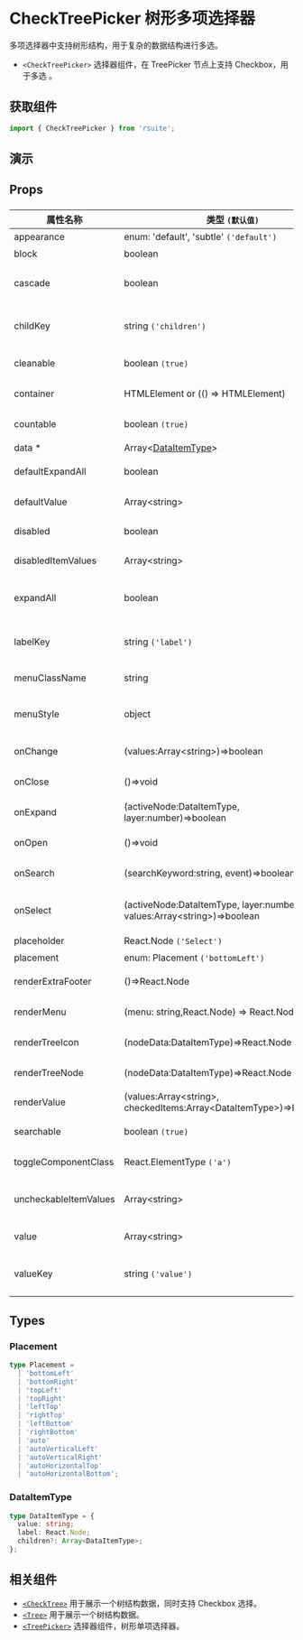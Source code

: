 # CheckTreePicker 树形多项选择器

多项选择器中支持树形结构，用于复杂的数据结构进行多选。

- `<CheckTreePicker>` 选择器组件，在 TreePicker 节点上支持 Checkbox，用于多选 。

## 获取组件

```js
import { CheckTreePicker } from 'rsuite';
```

## 演示

<!--{demo}-->

## Props

### <CheckTreePicker>

| 属性名称              | 类型 `(默认值)`                                                                  | 描述                            |
| --------------------- | -------------------------------------------------------------------------------- | ------------------------------- |
| appearance            | enum: 'default', 'subtle' `('default')`                                          | 设置外观                        |
| block                 | boolean                                                                          | 堵塞整行                        |
| cascade               | boolean                                                                          | checktree 是否级联选择          |
| childKey              | string `('children')`                                                            | tree 数据结构 children 属性名称 |
| cleanable             | boolean `(true)`                                                                 | 是否可以清楚                    |
| container             | HTMLElement or (() => HTMLElement)                                               | 设置渲染的容器                  |
| countable             | boolean `(true)`                                                                 | 是否显示已选项的计数            |
| data \*               | Array&lt;[DataItemType](#DataItemType)&gt;                                       | tree 数据                       |
| defaultExpandAll      | boolean                                                                          | 默认展开所有节点                |
| defaultValue          | Array&lt;string&gt;                                                              | 默认选中的值                    |
| disabled              | boolean                                                                          | 是否禁用 Picker                 |
| disabledItemValues    | Array&lt;string&gt;                                                              | 禁用节点列表                    |
| expandAll             | boolean                                                                          | (受控)展示/收起所有节点         |
| labelKey              | string `('label')`                                                               | tree 数据结构 label 属性名称    |
| menuClassName         | string                                                                           | 选项菜单的 className            |
| menuStyle             | object                                                                           | 应用于菜单 DOM 节点的 style     |
| onChange              | (values:Array&lt;string&gt;)=>boolean                                            | 数据改变的回调函数              |
| onClose               | ()=>void                                                                         | 关闭的回调函数                  |
| onExpand              | (activeNode:DataItemType, layer:number)=>boolean                                 | 树节点展示时的回调              |
| onOpen                | ()=>void                                                                         | 展开的回调函数                  |
| onSearch              | (searchKeyword:string, event)=>boolean                                           | 搜索回调函数                    |
| onSelect              | (activeNode:DataItemType, layer:number, values:Array&lt;string&gt;)=>boolean     | 选择树节点后的回调函数          |
| placeholder           | React.Node `('Select')`                                                          | 占位符                          |
| placement             | enum: Placement `('bottomLeft')`                                                 | 打开位置                        |
| renderExtraFooter     | ()=>React.Node                                                                   | 自定义页脚内容                  |
| renderMenu            | (menu: string,React.Node) => React.Node                                          | 自定义渲染菜单                  |
| renderTreeIcon        | (nodeData:DataItemType)=>React.Node                                              | 自定义渲染 图标                 |
| renderTreeNode        | (nodeData:DataItemType)=>React.Node                                              | 自定义渲染 tree 节点            |
| renderValue           | (values:Array&lt;string&gt;, checkedItems:Array&lt;DataItemType&gt;)=>React.Node | 自定义渲染 placeholder          |
| searchable            | boolean `(true)`                                                                 | 是否显示搜索框                  |
| toggleComponentClass  | React.ElementType `('a')`                                                        | 为组件自定义元素类型            |
| uncheckableItemValues | Array&lt;string&gt;                                                              | 设置不显示复选框的选项值        |
| value                 | Array&lt;string&gt;                                                              | 当前选中的值                    |
| valueKey              | string `('value')`                                                               | tree 数据结构 value 属性名称    |

## Types

### Placement

```ts
type Placement =
  | 'bottomLeft'
  | 'bottomRight'
  | 'topLeft'
  | 'topRight'
  | 'leftTop'
  | 'rightTop'
  | 'leftBottom'
  | 'rightBottom'
  | 'auto'
  | 'autoVerticalLeft'
  | 'autoVerticalRight'
  | 'autoHorizontalTop'
  | 'autoHorizontalBottom';
```

### DataItemType

```ts
type DataItemType = {
  value: string;
  label: React.Node;
  children?: Array<DataItemType>;
};
```

## 相关组件

- [`<CheckTree>`](./check-tree) 用于展示一个树结构数据，同时支持 Checkbox 选择。
- [`<Tree>`](./tree) 用于展示一个树结构数据。
- [`<TreePicker>`](./tree-picker) 选择器组件，树形单项选择器。
